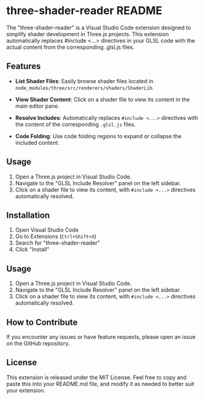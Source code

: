 # three-shader-reader README

The "three-shader-reader" is a Visual Studio Code extension designed to simplify shader development in Three.js projects. This extension automatically replaces #include <...> directives in your GLSL code with the actual content from the corresponding .glsl.js files.

## Features

- **List Shader Files**: Easily browse shader files located in `node_modules/three/src/renderers/shaders/ShaderLib`.
- **View Shader Content**: Click on a shader file to view its content in the main editor pane.

- **Resolve Includes**: Automatically replaces `#include <...>` directives with the content of the corresponding `.glsl.js` files.

- **Code Folding**: Use code folding regions to expand or collapse the included content.

## Usage

1. Open a Three.js project in Visual Studio Code.
2. Navigate to the "GLSL Include Resolver" panel on the left sidebar.
3. Click on a shader file to view its content, with `#include <...>` directives automatically resolved.

## Installation

1. Open Visual Studio Code
2. Go to Extensions (`Ctrl+Shift+X`)
3. Search for "three-shader-reader"
4. Click "Install"

## Usage

1. Open a Three.js project in Visual Studio Code.
2. Navigate to the "GLSL Include Resolver" panel on the left sidebar.
3. Click on a shader file to view its content, with `#include <...>` directives automatically resolved.

## How to Contribute

If you encounter any issues or have feature requests, please open an issue on the GitHub repository.

## License

This extension is released under the MIT License.
Feel free to copy and paste this into your README.md file, and modify it as needed to better suit your extension.
